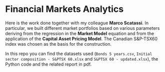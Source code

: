 # Financial Markets Analytics

Here is the work done together with my colleague **Marco Scatassi**. In particular, we built different market portfolios based on various parameters deriving from the regression in the **Market Model** equation and from the application of the **Capital Asset Pricing Model**. The Canadian S&P-TSX60 index was chosen as the basis for the construction.

In this repo you can find the datasets used (`Bonds 5 years.csv`, `Initial sector composition - S&PTSX 60.xlsx` and `S&PTSX 60 - updated.xlsx`), the Python code and the related report in pdf.
